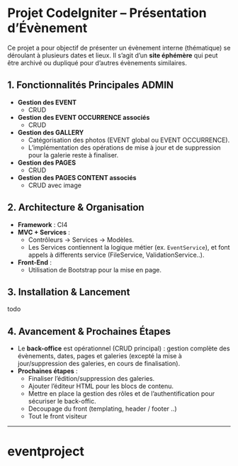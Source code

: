 # Projet CodeIgniter – Présentation d’Évènement

Ce projet a pour objectif de présenter un évènement interne (thématique) se déroulant à plusieurs dates et lieux. Il s’agit d’un **site éphémère** qui peut être archivé ou dupliqué pour d’autres évènements similaires.

## 1. Fonctionnalités Principales ADMIN

- **Gestion des EVENT** 
  - CRUD
- **Gestion des EVENT OCCURRENCE associés**  
  - CRUD
- **Gestion des GALLERY**  
  - Catégorisation des photos (EVENT global ou EVENT OCCURRENCE).  
  - L’implémentation des opérations de mise à jour et de suppression pour la galerie reste à finaliser.
- **Gestion des PAGES**  
  - CRUD
- **Gestion des PAGES CONTENT associés**  
  - CRUD avec image

## 2. Architecture & Organisation

- **Framework** : CI4
- **MVC + Services** :  
  - Contrôleurs → Services → Modèles.  
  - Les Services contiennent la logique métier (ex. `EventService`), et font appels à differents service (FileService, ValidationService..).
- **Front-End** :  
  - Utilisation de Bootstrap pour la mise en page.


## 3. Installation & Lancement

todo

## 4. Avancement & Prochaines Étapes

- Le **back-office** est opérationnel (CRUD principal) : gestion complète des évènements, dates, pages et galeries (excepté la mise à jour/suppression des galeries, en cours de finalisation).
- **Prochaines étapes** :  
  - Finaliser l’édition/suppression des galeries.  
  - Ajouter l’éditeur HTML pour les blocs de contenu.  
  - Mettre en place la gestion des rôles et de l’authentification pour sécuriser le back-offic.
  - Decoupage du front (templating, header / footer ..)
  - Tout le front visiteur

---


# eventproject
